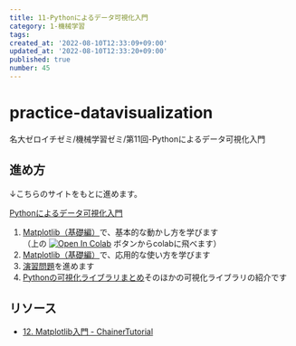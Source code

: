 ```yaml
---
title: 11-Pythonによるデータ可視化入門
category: 1-機械学習
tags: 
created_at: '2022-08-10T12:33:09+09:00'
updated_at: '2022-08-10T12:33:20+09:00'
published: true
number: 45
---
```


# practice-datavisualization
名大ゼロイチゼミ/機械学習ゼミ/第11回-Pythonによるデータ可視化入門

## 進め方
↓こちらのサイトをもとに進めます。

[Pythonによるデータ可視化入門](https://kentakom1213.github.io/practice-datavisualization/intro.html)

1. [Matplotlib（基礎編）](https://kentakom1213.github.io/practice-datavisualization/matplotlib_basic.html)で、基本的な動かし方を学びます   
   （上の [![Open In Colab](https://colab.research.google.com/assets/colab-badge.svg)]() ボタンからcolabに飛べます）
2. [Matplotlib（基礎編）](https://kentakom1213.github.io/practice-datavisualization/matplotlib_advanced.html)で、応用的な使い方を学びます
3. [演習問題](https://kentakom1213.github.io/practice-datavisualization/matplotlib_practice.html)を進めます
4. [Pythonの可視化ライブラリまとめ](https://kentakom1213.github.io/practice-datavisualization/visualizers.html)そのほかの可視化ライブラリの紹介です

## リソース
- [12. Matplotlib入門 - ChainerTutorial](https://tutorials.chainer.org/ja/12_Introduction_to_Matplotlib.html)

